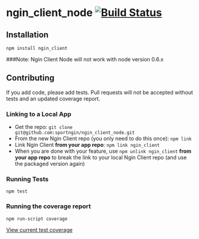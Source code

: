 ngin_client_node [![Build Status](https://travis-ci.org/sportngin/ngin_client_node.png)](https://travis-ci.org/sportngin/ngin_client_node)
================

## Installation

```
npm install ngin_client
```

###Note:
Ngin Client Node will not work with node version 0.6.x

## Contributing

If you add code, please add tests. Pull requests will not be accepted without
tests and an updated coverage report.

### Linking to a Local App

  - Get the repo: `git clone git@github.com:sportngin/ngin_client_node.git`
  - From the new Ngin Client repo (you only need to do this once): `npm link`
  - Link Ngin Client __from your app repo__: `npm link ngin_client`
  - When you are done with your feature, use `npm unlink ngin_client` __from your app repo__ to break the link to your local Ngin Client repo (and use the packaged version again)

### Running Tests

```
npm test
```

### Running the coverage report

```
npm run-script coverage
```

[View current test coverage](https://rawgithub.com/sportngin/ngin_client_node/master/coverage.html)

